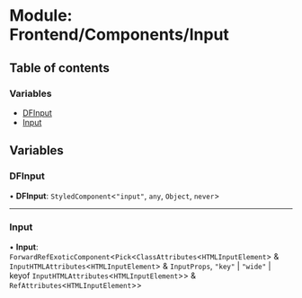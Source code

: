 # Module: Frontend/Components/Input

## Table of contents

### Variables

- [DFInput](Frontend_Components_Input.md#dfinput)
- [Input](Frontend_Components_Input.md#input)

## Variables

### DFInput

• **DFInput**: `StyledComponent`<`"input"`, `any`, `Object`, `never`\>

---

### Input

• **Input**: `ForwardRefExoticComponent`<`Pick`<`ClassAttributes`<`HTMLInputElement`\> & `InputHTMLAttributes`<`HTMLInputElement`\> & `InputProps`, `"key"` \| `"wide"` \| keyof `InputHTMLAttributes`<`HTMLInputElement`\>\> & `RefAttributes`<`HTMLInputElement`\>\>
